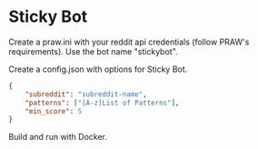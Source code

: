 # Sticky Bot

Create a praw.ini with your reddit api credentials (follow PRAW's requirements). Use the bot name "stickybot".

Create a config.json with options for Sticky Bot.

```json
{
    "subreddit": "subreddit-name",
    "patterns": ["[A-z]List of Patterns"],
    "min_score": 5
}
```

Build and run with Docker.
